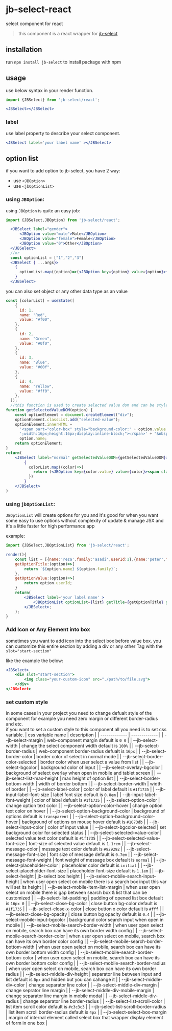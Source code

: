 # jb-select-react

select component for react 

> this component is a react wrapper for [jb-select](https://github.com/javadbat/jb-select)

## installation

run `npm install jb-select` to install package with npm

## usage

use below syntax in your render function.
```jsx
import {JBSelect} from 'jb-select/react';

<JBSelect></JBSelect>
```

### label
use label property to describe your select component.

```jsx
<JBSelect label='your label name' ></JBSelect>
```

## option list
if you want to add option to jb-select, you have 2 way:

- use `<JBOption>`
- use `<jbOptionList>`

### using `JBOption`:

using `JBOption` is quite an easy job:

```jsx
import {JBSelect,JBOption} from 'jb-select/react';

  <JBSelect label="gender">
      <JBOption value="male">Male</JBOption>
      <JBOption value="female">Female</JBOption>
      <JBOption value="0">Other</JBOption>
  </JBSelect>
  //or
  const optionList = ["1","2","3"]
  <JBSelect { ...args}>
    {
      optionList.map((option)=>(<JBOption key={option} value={option}>{option}</JBOption>))
    }
  </JBSelect>
```
you can also set object or any other data type as an value
```jsx
const [colorList] = useState([
    {
      id: 1,
      name: "Red",
      value: "#f00",
    },
    {
      id: 2,
      name: "Green",
      value: "#0f0",
    },
    {
      id: 3,
      name: "Blue",
      value: "#00f",
    },
    {
      id: 4,
      name: "Yellow",
      value: "#ff0",
    },
  ]);
  //this function is used to create selected value dom and can be styled using jb-select::part.
function getSelectedValueDOM(option) {
    const optionElement = document.createElement("div");
    optionElement.classList.add("selected-value");
    optionElement.innerHTML =
      '<span part="color-box" style="background-color:' + option.value +
      ';width:16px;height:16px;display:inline-block;"></span>' + "&nbsp;" +
      option.name;
    return optionElement;
}
return(
    <JBSelect label="normal" getSelectedValueDOM={getSelectedValueDOM}>
        {
          colorList.map((color)=>{
            return (<JBOption key={color.value} value={color}><span className="color-circle" style={{backgroundColor:color.value}}></span>{color.name}</JBOption>);
          })
        }
    </JBSelect>
)
```
### using `jbOptionList`:
`JBOptionList` will create options for you and it's good for when you want some easy to use options without complexity of update & manage JSX and it's a little faster for high performance app

example:

```jsx
import {JBSelect,JBOptionList} from 'jb-select/react';

render(){
    const list = [{name:'reza',family:'asadi',userId:1},{name:'peter',family:'peterson',userId:2}];
    getOptionTitle:(option)=>{
        return `${option.name} ${option.family}`;
    },
    getOptionValue:(option)=>{
        return option.userId;
    }
    return(
        <JBSelect label='your label name' >
            <JBOptionList optionList={list} getTitle={getOptionTitle} getValue={getOptionValue}/>
        </JBSelect>;
    );
}
```

### Add Icon or Any Element into box

sometimes you want to add icon into the select box before value box.
you can customize this entire section by adding a div or any other Tag with the `slot="start-section"`

like the example the below:

```jsx
<JBSelect>
    <div slot="start-section">
        <img class="your-custom-icon" src="./path/to/file.svg">
    </div>
</JBSelect>
```

### set custom style

in some cases in your project you need to change defualt style of the component for example you need zero margin or different border-radius and etc.    
if you want to set a custom style to this component all you need is to set css variable.
| css variable name                         | description                                                                                   |
| -------------                             | -------------                                                                                 |
| --jb-select-margin                        | web-component margin default is `0 0`                                                      |
| --jb-select-width                         | change the select component width default is `100%`                                           |
| --jb-select-border-radius                 | web-component border-radius defualt is `16px`                                                 |
| --jb-select-border-color                  | border color of select in normal mode                                                         |
| --jb-select-border-color-selected         | border color when user select a value from list                                               |
| --jb-select-bgcolor                       | background color of input                                                                     |
| --jb-select-overlay-bgcolor               | background of select overlay when open in mobile and tablet screen                            |
| --jb-select-list-max-height               | max height of option list                                                                     |
| --jb-select-border-bottom-width           | width of border bottom                                                                        |
| --jb-select-border-width                  | width of border                                                                               |
| --jb-select-label-color                   | color of label default is `#1f1735`                                                           |
| --jb-input-label-font-size                | label font size default is `0.8em`                                                            |
| --jb-input-label-font-weight              | color of label defualt is `#1f1735`                                                           |
| --jb-select-option-color                  | change option text color                                                                      |
| --jb-select-option-color-hover            | change option text color on hover                                                             |
| --jb-select-option-background-color       | background of options default is `transparent`                                                |
| --jb-select-option-background-color-hover | background of options on mouse hover default is `#1073db`                                     |
| --jb-select-input-color                   | color of input value                                                                          |
| --jb-select-bgcolor-selected              | set background color for selected status                                                      |
| --jb-select-selected-value-color          | selected value text color default is `#1f1735`                                                |
| --jb-select-selected-value-font-size      | font-size of selected value default is `1.1rem`                                               |
| --jb-select-message-color                 | message text color default is `#929292`                                                       |
| --jb-select-message-font-size             | font size of message default is `0.7em`                                                       |
| --jb-select-message-font-weight           | font weight of message box default is `normal`                                                |
| --jb-select-placeholder-color             | placeholder color default is `initial`                                                        |
| --jb-select-placeholder-font-size         | placeholder font-size default is `1.1em`                                                      |
| --jb-select-height                        | jb-select box height                                                                          |
| --jb-select-mobile-search-input-height    | when user open select on mobile there is a search box input this var will set its height      |
| --jb-select-mobile-item-list-margin       | when user open select on mobile there is gap between search box & list that can be customized |
| --jb-select-list-padding                  | padding of opened list box default is `16px 0`                                                |
| --jb-select-close-bg-color                | close button bg-color default is `#1f1735`                                                    |
| --jb-select-close-x-color                 | close button x color default is `#fff`                                                        |
| --jb-select-close-bg-opacity              | close button bg opacity default is `0.4`                                                      |
| --jb-select-mobile-input-bgcolor          | background color search input when open in mobile                                             |
| --jb-select-mobile-search-border-width    | when user open select on mobile, search box can have its own border width config              |
| --jb-select-mobile-search-border-color    | when user open select on mobile, search box can have its own border color config              |
| --jb-select-mobile-search-border-bottom-width | when user open select on mobile, search box can have its own border bottom width config   |
| --jb-select-mobile-search-border-bottom-color | when user open select on mobile, search box can have its own border bottom color config   |
| --jb-select-mobile-search-border-radius    | when user open select on mobile, search box can have its own border radius                   |
| --jb-select-middle-div-height              | separator line between input and list default is `0px` and hidden but you can cahange it     | 
| --jb-select-middle-div-color               | change separator line color                                                                  |
| --jb-select-middle-div-margin              | change seprator line margin                                                                  |
| --jb-select-middle-div-mobile-margin       | change separator line margin in mobile modal                                                  |
| --jb-select-middle-div-radius              | change separator line border-radius                                                          |
| --jb-select-list-scroll-color              | list item scroll color  default is `#c3c3c3`                                                 |
| --jb-select-list-scroll-border-radius      | list item scroll border-radius default is `4px`                                              |
| --jb-select-select-box-margin              | margin of internal element called select box that wrapper display element of form in one box |